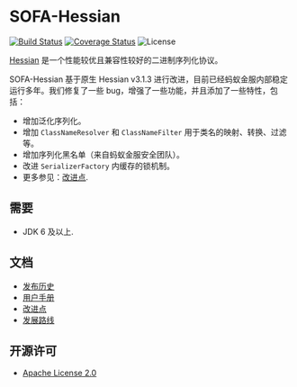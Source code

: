 # SOFA-Hessian

[![Build Status](https://travis-ci.org/alipay/sofa-hessian.svg?branch=master)](https://travis-ci.org/alipay/sofa-hessian)
[![Coverage Status](https://codecov.io/gh/alipay/sofa-hessian/branch/master/graph/badge.svg)](https://codecov.io/gh/alipay/sofa-hessian)
![License](https://img.shields.io/badge/license-Apache--2.0-green.svg)

[Hessian](http://hessian.caucho.com/#Java) 是一个性能较优且兼容性较好的二进制序列化协议。

SOFA-Hessian 基于原生 Hessian v3.1.3 进行改进，目前已经蚂蚁金服内部稳定运行多年。我们修复了一些 bug，增强了一些功能，并且添加了一些特性，包括：

- 增加泛化序列化。
- 增加 `ClassNameResolver` 和 `ClassNameFilter` 用于类名的映射、转换、过滤等。
- 增加序列化黑名单（来自蚂蚁金服安全团队）。
- 改进 `SerializerFactory` 内缓存的锁机制。
- 更多参见：[改进点](https://github.com/alipay/sofa-hessian/wiki/Improvements).

## 需要
 - JDK 6 及以上.

## 文档
 - [发布历史](https://github.com/alipay/sofa-hessian/wiki/ReleaseNotes)
 - [用户手册](https://github.com/alipay/sofa-hessian/wiki/UserGuide)
 - [改进点](https://github.com/alipay/sofa-hessian/wiki/Improvements)
 - [发展路线](https://github.com/alipay/sofa-hessian/wiki/RoadMap)

## 开源许可
 - [Apache License 2.0](https://github.com/alipay/sofa-hessian/blob/master/LICENSE)
